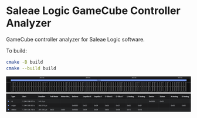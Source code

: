 # Saleae Logic GameCube Controller Analyzer
GameCube controller analyzer for Saleae Logic software.

To build:  
```bash
cmake -B build
cmake --build build
```

![GameCube Controller Analyzer](/analyzer.png)
![GameCube Controller Data Table](/data_table.png)
